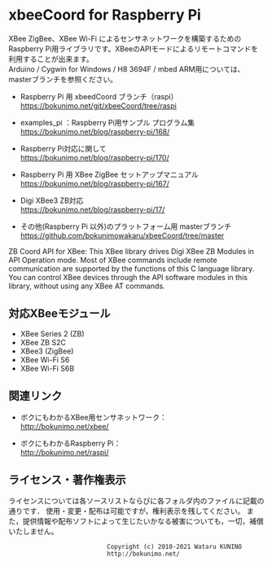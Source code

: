 # xbeeCoord for Raspberry Pi

XBee ZigBee、XBee Wi-Fi によるセンサネットワークを構築するためのRaspberry Pi用ライブラリです。XBeeのAPIモードによるリモートコマンドを利用することが出来ます。  
Arduino / Cygwin for Windows / H8 3694F / mbed ARM用については、masterブランチを参照ください。
  
- Raspberry Pi 用 xbeedCoord ブランチ（raspi）  
	https://bokunimo.net/git/xbeeCoord/tree/raspi

- examples_pi ：Raspberry Pi用サンプル プログラム集  
	https://bokunimo.net/blog/raspberry-pi/168/

- Raspberry Pi対応に関して  
	https://bokunimo.net/blog/raspberry-pi/170/

- Raspberry Pi 用 XBee ZigBee セットアップマニュアル  
	https://bokunimo.net/blog/raspberry-pi/167/

- Digi XBee3 ZB対応  
	https://bokunimo.net/blog/raspberry-pi/17/

- その他(Raspberry Pi 以外)のプラットフォーム用 masterブランチ  
	https://github.com/bokunimowakaru/xbeeCoord/tree/master

ZB Coord API for XBee: This XBee library drives Digi XBee ZB Modules in API Operation mode. Most of XBee commands include remote communication are supported by the functions of this C language library. You can control XBee devices through the API software modules in this library, without using any XBee AT commands.

## 対応XBeeモジュール

- XBee Series 2 (ZB)
- XBee ZB S2C
- XBee3 (ZigBee)
- XBee Wi-Fi S6
- XBee Wi-Fi S6B

## 関連リンク

- ボクにもわかるXBee用センサネットワーク：  
	http://bokunimo.net/xbee/  
  
- ボクにもわかるRaspberry Pi：  
	http://bokunimo.net/raspi/  

## ライセンス・著作権表示

ライセンスについては各ソースリストならびに各フォルダ内のファイルに記載の通りです．
使用・変更・配布は可能ですが，権利表示を残してください。
また，提供情報や配布ソフトによって生じたいかなる被害についても，一切，補償いたしません。

							   Copyright (c) 2010-2021 Wataru KUNINO
							   http://bokunimo.net/

